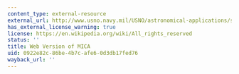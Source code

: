 ```yaml
---
content_type: external-resource
external_url: http://www.usno.navy.mil/USNO/astronomical-applications/software-products/mica
has_external_license_warning: true
license: https://en.wikipedia.org/wiki/All_rights_reserved
status: ''
title: Web Version of MICA
uid: 0922e82c-86be-4b7c-afe6-0d3db17fed76
wayback_url: ''
---
```

